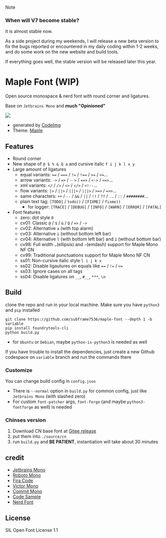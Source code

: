 > [!note]
> ### When will V7 become stable?
> It is almost stable now.
>
> As a side project during my weekends, I will release a new beta version to fix the bugs reported or encountered in my daily coding within 1-2 weeks, and do some work on the new website and build tools.
>
> If everything goes well, the stable version will be released later this year.


# Maple Font (WIP)

Open source monospace & nerd font with round corner and ligatures.

Base on `Jetbrains Mono` and **much "Opinioned"**

![](https://github.com/subframe7536/maple-font/assets/78338239/19383849-6be1-4cfc-9b34-7b33fc047ecf)

- generated by [CodeImg](https://github.com/subframe7536/vscode-codeimg)
- Theme: [Maple](https://github.com/subframe7536/vscode-theme-maple)

## Features

- Round corner
- New shape of `@ $ % & Q a` and cursive italic `f i j k l x y`
- Large amount of ligatures
  - equal variants: `==` / `===` / `!=` / `!==` / `>=` / `<=`...
  - arrow variants: `->` / `=>` / `-->` / `==>` / `<->` / `<=>`...
  - xml variants: `</` / `/>` / `<>` / `</>` / `<!--`...
  - flow variants: `|>` / `||>` / `|||>` / `|||>` / `>=>` / `=>>`...
  - same characters: `++` / `--` / `&&` / `||` / `!!` / `??` / `..` / `::` / `########`...
  - plain text tag: `[TODO]` / `todo))` / `[FIXME]` / `fixme))`
    - for logger: `[TRACE]` / `[DEBUG]` / `[INFO]` / `[WARN]` / `[ERROR]` / `[FATAL]`
- Font features
  - zero: dot style `0`
  - cv01: Classic `@` / `$` / `&` / `Q` / `=>` / `->`
  - cv02: Alternative `a` (with top alarm)
  - cv03: Alternative `i` (without bottom left bar)
  - cv04: Alternative `l` (with bottom left bar) and `1` (without bottom bar)
  - cv98: Full width `…`(ellipsis) and `—`(emdash) support for Maple Mono NF CN
  - cv99: Traditional punctuations support for Maple Mono NF CN
  - ss01: Non-cursive italic style `l i j k x`
  - ss02: Disable ligautures on equals like `==` / `!=` / `<=`
  - ss03: Ignore cases on all tags
  - ss04: Disable ligatures on `__`, `#__`, `***`, `\n`

## Build

clone the repo and run in your local machine. Make sure you have `python3` and `pip` installed

```shell
git clone https://github.com/subframe7536/maple-font --depth 1 -b variable
pip install foundrytools-cli
python build.py
```

- for `Ubuntu` or `Debian`, maybe `python-is-python3` is needed as well

If you have trouble to install the dependencies, just create a new Github codespace on `variable` branch and run the commands there

### Customize

You can change build config in `config.json`

- There is `--normal` option in `build.py` for common config, just like `Jetbrains Mono` (with slashed zero)
- For custom `font-patcher` args, `font-forge` (and maybe `python3-fontforge` as well) is needed

### Chinses version

1. Download CN base font at [Gitee release](https://gitee.com/subframe7536/Maple/releases/tag/v7.0-beta22-cn)
2. put them into `./source/cn`
3. run `build.py` and **BE PATIENT**, instantiation will take about 30 minutes

## credit

- [Jetbrains Mono](https://github.com/JetBrains/JetBrainsMono)
- [Roboto Mono](https://github.com/googlefonts/RobotoMono)
- [Fira Code](https://github.com/tonsky/FiraCode)
- [Victor Mono](https://github.com/rubjo/victor-mono)
- [Commit Mono](https://github.com/eigilnikolajsen/commit-mono)
- [Code Sample](https://github.com/TheRenegadeCoder/sample-programs-website)
- [Nerd Font](https://github.com/ryanoasis/nerd-fonts)

## License

SIL Open Font License 1.1
